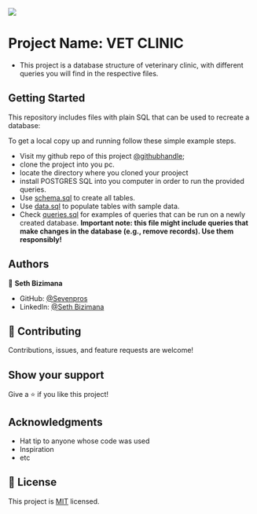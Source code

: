 ![](https://img.shields.io/badge/Microverse-blueviolet)

# Project Name: VET CLINIC
- This project is a database structure of veterinary clinic, with different queries you will find in the respective files.

## Getting Started

This repository includes files with plain SQL that can be used to recreate a database:

To get a local copy up and running follow these simple example steps.
- Visit my github repo of this project [@githubhandle](https://github.com/Sevenpros/vet_clinic);
- clone the project into you pc.
- locate the directory where you cloned your prooject
- install POSTGRES SQL into you computer in order to run the provided queries.
- Use [schema.sql](./schema.sql) to create all tables.
- Use [data.sql](./data.sql) to populate tables with sample data.
- Check [queries.sql](./queries.sql) for examples of queries that can be run on a newly created database. **Important note: this file might include queries that make changes in the database (e.g., remove records). Use them responsibly!**


## Authors

👤 **Seth Bizimana**

- GitHub: [@Sevenpros](https://github.com/Sevenpros)
- LinkedIn: [@Seth Bizimana](hhttps://www.linkedin.com/in/sethbizimana/)


## 🤝 Contributing

Contributions, issues, and feature requests are welcome!


## Show your support

Give a ⭐️ if you like this project!

## Acknowledgments

- Hat tip to anyone whose code was used
- Inspiration
- etc

## 📝 License

This project is [MIT](./MIT.md) licensed.
